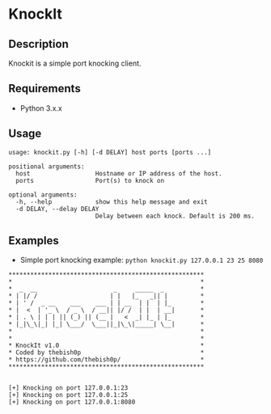 # KnockIt

Description
------------
Knockit is a simple port knocking client.

Requirements
-------------
* Python 3.x.x

Usage
-------------
```
usage: knockit.py [-h] [-d DELAY] host ports [ports ...]

positional arguments:
  host                  Hostname or IP address of the host.
  ports                 Port(s) to knock on

optional arguments:
  -h, --help            show this help message and exit
  -d DELAY, --delay DELAY
                        Delay between each knock. Default is 200 ms.
```

Examples
-------------
* Simple port knocking example: 
`python knockit.py 127.0.0.1 23 25 8080`

```
******************************************************
*                                                    *
*  _  __                     _     _____  _          *
* | |/ /                    | |   |_   _|| |         *
* | ' /  _ __    ___    ___ | | __  | |  | |_        *
* |  <  | '_ \  / _ \  / __|| |/ /  | |  | __|       *
* | . \ | | | || (_) || (__ |   <  _| |_ | |_        *
* |_|\_\|_| |_| \___/  \___||_|\_\|_____| \__|       *
*                                                    *
*                                                    *
* KnockIt v1.0                                       *
* Coded by thebish0p                                 *
* https://github.com/thebish0p/                      *
******************************************************


[+] Knocking on port 127.0.0.1:23
[+] Knocking on port 127.0.0.1:25
[+] Knocking on port 127.0.0.1:8080 
```